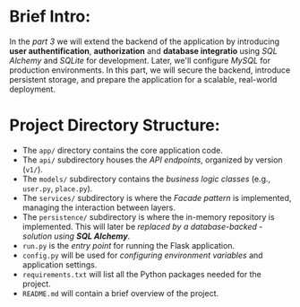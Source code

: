 # Brief Intro:
In the *part 3* we will extend the backend of the application by introducing **user authentification**, **authorization** and **database integratio** using *SQL Alchemy* and *SQLite* for development. Later, we'll configure *MySQL* for production environments. In this part, we will secure the backend, introduce persistent storage, and prepare the application for a scalable, real-world deployment.



# Project Directory Structure:
- The `app/` directory contains the core application code.
- The `api/` subdirectory houses the *API endpoints*, organized by version (`v1/`).
- The `models/` subdirectory contains the *business logic classes* (e.g., `user.py`, `place.py`).
- The `services/` subdirectory is where the *Facade pattern* is implemented, managing the interaction between layers.
- The `persistence/` subdirectory is where the in-memory repository is implemented. This will later be *replaced by a database-backed - solution using **SQL Alchemy***.
- `run.py` is the *entry point* for running the Flask application.
- `config.py` will be used for *configuring environment variables* and application settings.
- `requirements.txt` will list all the Python packages needed for the project.
- `README.md` will contain a brief overview of the project.
